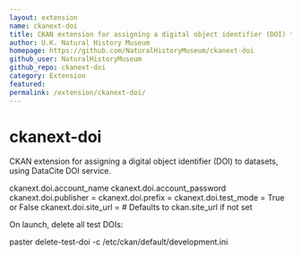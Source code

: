 ```yaml
---
layout: extension
name: ckanext-doi
title: CKAN extension for assigning a digital object identifier (DOI) to datasets
author: U.K. Natural History Museum
homepage: https://github.com/NaturalHistoryMuseum/ckanext-doi
github_user: NaturalHistoryMuseum
github_repo: ckanext-doi
category: Extension
featured: 
permalink: /extension/ckanext-doi/
---
```



ckanext-doi
===========

CKAN extension for assigning a digital object identifier (DOI) to datasets, using DataCite DOI service.

ckanext.doi.account_name 
ckanext.doi.account_password
ckanext.doi.publisher = 
ckanext.doi.prefix = 
ckanext.doi.test_mode = True or False
ckanext.doi.site_url =  # Defaults to ckan.site_url if not set 

On launch, delete all test DOIs:

paster delete-test-doi -c /etc/ckan/default/development.ini



